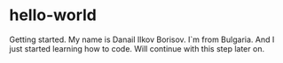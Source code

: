 # hello-world
Getting started.
My name is Danail Ilkov Borisov. I\`m from Bulgaria. And I just started learning how to code.
Will continue with this step later on.

